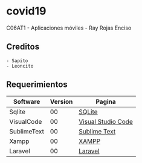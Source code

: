 # covid19
C06AT1 - Aplicaciones móviles - Ray Rojas Enciso
## Creditos
    - Sapito
    - Leoncito
## Requerimientos
| Software|Version  | Pagina |
| --------|---------|-------|
| Sqlite  |   00 |   [SQLite](https://www.sqlite.org/index.html) |
| VisualCode | 00 |   [Visual Studio Code](https://code.visualstudio.com/)  |
| SublimeText | 00 |   [Sublime Text](https://www.sublimetext.com/)  |
| Xampp | 00 |   [XAMPP](https://www.apachefriends.org/es/index.html)  |
| Laravel | 00 |  [Laravel](https://laravel.com/) |
